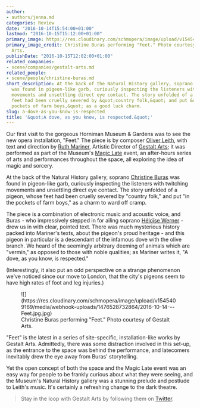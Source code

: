 ```yaml
---
author:
- authors/jenna.md
categories: Review
date: "2016-10-14T15:54:00+01:00"
lastmod: "2016-10-15T15:12:00+01:00"
primary_image: https://res.cloudinary.com/schmopera/image/upload/v1545409169/media/webhook-uploads/1476528660323/2016-10-14---Feet-Square.jpg.jpg
primary_image_credit: Christine Buras performing "Feet." Photo courtesy of Gestalt
  Arts.
publishDate: "2016-10-15T12:02:00+01:00"
related_companies:
- scene/companies/gestalt-arts.md
related_people:
- scene/people/christine-buras.md
short_description: At the back of the Natural History gallery, soprano Christine Buras
  was found in pigeon-like garb, curiously inspecting the listeners with twitching
  movements and unsettling direct eye contact. The story unfolded of a pigeon, whose
  feet had been cruelly severed by &quot;country folk,&quot; and put &quot;in the
  pockets of farm boys,&quot; as a good luck charm.
slug: a-dove-as-you-know-is-respected
title: '&quot;A dove, as you know, is respected.&quot;'
---
```


Our first visit to the gorgeous Horniman Museum & Gardens was to see the new opera installation, "Feet." The piece is by composer [Oliver Leith](http://www.oliverchristopheleith.com/home.html), with text and direction by [Ruth Mariner](http://www.ruthmariner.co.uk/), Artistic Director of [Gestalt Arts](http://www.gestaltarts.co.uk/); it was performed as part of the Museum's [Magic Late](http://www.horniman.ac.uk/visit/events/magic-late) event, an after-hours series of arts and performances throughout the space, all exploring the idea of magic and sorcery.

At the back of the Natural History gallery, soprano [Christine Buras](/scene/people/christine-buras/) was found in pigeon-like garb, curiously inspecting the listeners with twitching movements and unsettling direct eye contact. The story unfolded of a pigeon, whose feet had been cruelly severed by "country folk," and put "in the pockets of farm boys," as a charm to ward off cramp.

The piece is a combination of electronic music and acoustic voice, and Buras - who impressively stepped in for ailing soprano [Héloïse Werner](/talking-with-singers-heloise-werner/) - drew us in with clear, pointed text. There was much mysterious history packed into Mariner's texts, about the pigeon's proud heritage - and this pigeon in particular is a descendant of the infamous dove with the olive branch. We heard of the seemingly arbitrary deeming of animals which are "vermin," as opposed to those with noble qualities; as Mariner writes it, "A dove, as you know, is respected."

(Interestingly, it also put an odd perspective on a strange phenomenon we've noticed since our move to London, that the city's pigeons seem to have high rates of foot and leg injuries.)

<figure data-type="image">![](https://res.cloudinary.com/schmopera/image/upload/v1545409169/media/webhook-uploads/1476528732864/2016-10-14---Feet.jpg.jpg)
<figcaption>Christine Buras performing "Feet." Photo courtesy of Gestalt Arts.</figcaption>
</figure>

"Feet" is the latest in a series of site-specific, installation-like works by Gestalt Arts. Admittedly, there was some distraction involved in this set-up, as the entrance to the space was behind the performance, and latecomers inevitably drew the eye away from Buras' storytelling. 

Yet the open concept of both the space and the Magic Late event was an easy way for people to be frankly curious about what they were seeing, and the Museum's Natural History gallery was a stunning prelude and postlude to Leith's music. It's certainly a refreshing change to the dark theatre.

>Stay in the loop with Gestalt Arts by following them on [Twitter](https://twitter.com/GestaltArts).
